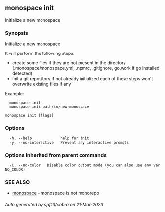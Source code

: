 ## monospace init

Initialize a new monospace

### Synopsis

Initialize a new monospace

It will perform the following steps:
- create some files if they are not present in the directory
	(.monospace/monospace.yml, .npmrc, .gitignore, go.work if go installed detected)
- init a git repository if not already initialized
each of these steps won't overwrite existing files if any

Example:
```
  monospace init
  monospace init path/to/new-monospace
```

```
monospace init [flags]
```

### Options

```
  -h, --help             help for init
  -y, --no-interactive   Prevent any interactive prompts
```

### Options inherited from parent commands

```
  -C, --no-color   Disable color output mode (you can also use env var NO_COLOR)
```

### SEE ALSO

* [monospace](monospace.md)	 - monospace is not monorepo

###### Auto generated by spf13/cobra on 21-Mar-2023
